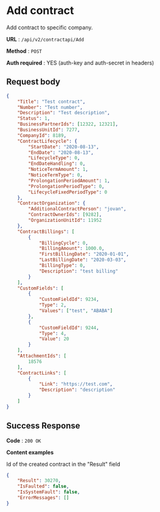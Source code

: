 # Add contract

Add contract to specific company.

**URL** : `/api/v2/contractapi/Add`

**Method** : `POST`

**Auth required** : YES (auth-key and auth-secret in headers)

## Request body

```json
{
    "Title": "Test contract",
    "Number": "Test number",
    "Description": "Test description",
    "Status": 1,
    "BusinessPartnerIds": [12322, 12321],
    "BusinessUnitId": 7277,
    "CompanyId": 8189,
    "ContractLifecycle": {
        "StartDate": "2020-08-13",
        "EndDate": "2020-08-13",
        "LifecycleType": 0,
        "EndDateHandling": 0,
        "NoticeTermAmount": 1,
        "NoticeTermType": 0,
        "ProlongationPeriodAmount": 1,
        "ProlongationPeriodType": 0,
        "LifecycleFixedPeriodType": 0
    },
    "ContractOrganization": {
        "AdditionalContractPerson": "jovan",
        "ContractOwnerIds": [9282],
        "OrganizationUnitId": 11952
    },
    "ContractBillings": [
        {
            "BillingCycle": 0,
            "BillingAmount": 1000.0,
            "FirstBillingDate": "2020-01-01",
            "LastBillingDate": "2020-03-03",
            "BillingType": 0,
            "Description": "test billing"
        }
    ],
    "CustomFields": [
        {
            "CustomFieldId": 9234,
            "Type": 2,
            "Values": ["test", "ABABA"]
        },
        {
            "CustomFieldId": 9244,
            "Type": 4,
            "Value": 20
        }
    ],
    "AttachmentIds": [
        18576
    ],
    "ContractLinks": [
        {
            "Link": "https://test.com",
            "Description": "description"
        }
    ]
}

```

## Success Response

**Code** : `200 OK`

**Content examples**

Id of the created contract in the "Result" field

```json
{
    "Result": 30270,
    "IsFaulted": false,
    "IsSystemFault": false,
    "ErrorMessages": []
}
```


